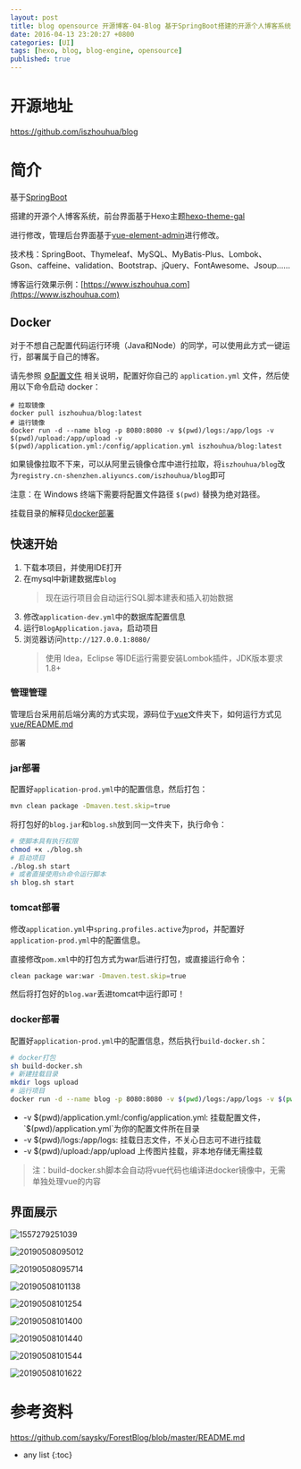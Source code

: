 ```yaml
---
layout: post
title: blog opensource 开源博客-04-Blog 基于SpringBoot搭建的开源个人博客系统，模板引擎使用thymeleaf。项目后台部分采用前后端分离模式开发。前台使用 vue 和 element完成。 
date: 2016-04-13 23:20:27 +0800
categories: [UI]
tags: [hexo, blog, blog-engine, opensource]
published: true
---
```


# 开源地址

https://github.com/iszhouhua/blog


# 简介

基于[SpringBoot](https://github.com/spring-projects/spring-boot)

搭建的开源个人博客系统，前台界面基于Hexo主题[hexo-theme-gal](https://github.com/ZEROKISEKI/hexo-theme-gal)

进行修改，管理后台界面基于[vue-element-admin](https://github.com/PanJiaChen/vue-element-admin)进行修改。

技术栈：SpringBoot、Thymeleaf、MySQL、MyBatis-Plus、Lombok、Gson、caffeine、validation、Bootstrap、jQuery、FontAwesome、Jsoup……

博客运行效果示例：[https://www.iszhouhua.com](https://www.iszhouhua.com)

## Docker

对于不想自己配置代码运行环境（Java和Node）的同学，可以使用此方式一键运行，部署属于自己的博客。

请先参照 [⚙️配置文件](src/main/resources/application.yml) 相关说明，配置好你自己的 `application.yml` 文件，然后使用以下命令启动 docker：

```shell
# 拉取镜像
docker pull iszhouhua/blog:latest
# 运行镜像
docker run -d --name blog -p 8080:8080 -v $(pwd)/logs:/app/logs -v $(pwd)/upload:/app/upload -v $(pwd)/application.yml:/config/application.yml iszhouhua/blog:latest
```

如果镜像拉取不下来，可以从阿里云镜像仓库中进行拉取，将`iszhouhua/blog`改为`registry.cn-shenzhen.aliyuncs.com/iszhouhua/blog`即可

注意：在 Windows 终端下需要将配置文件路径 `$(pwd)` 替换为绝对路径。

挂载目录的解释见[docker部署](#docker部署)

## 快速开始

1. 下载本项目，并使用IDE打开
2. 在mysql中新建数据库`blog`
   > 现在运行项目会自动运行SQL脚本建表和插入初始数据
3. 修改`application-dev.yml`中的数据库配置信息
4. 运行`BlogApplication.java`，启动项目
5. 浏览器访问`http://127.0.0.1:8080/`
   > 使用 Idea，Eclipse 等IDE运行需要安装Lombok插件，JDK版本要求1.8+


### 管理管理

管理后台采用前后端分离的方式实现，源码位于[vue](vue)文件夹下，如何运行方式见[vue/README.md](vue/README.md)

部署

### jar部署

配置好`application-prod.yml`中的配置信息，然后打包：

```bash
mvn clean package -Dmaven.test.skip=true
```

将打包好的`blog.jar`和`blog.sh`放到同一文件夹下，执行命令：

```bash
# 使脚本具有执行权限
chmod +x ./blog.sh
# 启动项目
./blog.sh start
# 或者直接使用sh命令运行脚本
sh blog.sh start
```

### tomcat部署

修改`application.yml`中`spring.profiles.active`为`prod`，并配置好`application-prod.yml`中的配置信息。

直接修改`pom.xml`中的打包方式为war后进行打包，或直接运行命令：

```bash
clean package war:war -Dmaven.test.skip=true
```

然后将打包好的`blog.war`丢进tomcat中运行即可！

### docker部署

配置好`application-prod.yml`中的配置信息，然后执行`build-docker.sh`：

```bash
# docker打包
sh build-docker.sh
# 新建挂载目录
mkdir logs upload
# 运行项目
docker run -d --name blog -p 8080:8080 -v $(pwd)/logs:/app/logs -v $(pwd)/upload:/app/upload -v $(pwd)/application.yml:/config/application.yml blog
```

- -v $(pwd)/application.yml:/config/application.yml: 挂载配置文件，`$(pwd)/application.yml`为你的配置文件所在目录
- -v $(pwd)/logs:/app/logs: 挂载日志文件，不关心日志可不进行挂载
- -v $(pwd)/upload:/app/upload 上传图片挂载，非本地存储无需挂载

> 注：build-docker.sh脚本会自动将vue代码也编译进docker镜像中，无需单独处理vue的内容

## 界面展示

![1557279251039](https://github.com/iszhouhua/blog/raw/master/images/20190508093436.png?raw=true)

![20190508095012](https://github.com/iszhouhua/blog/raw/master/images/20190508095012.png?raw=true)

![20190508095714](https://github.com/iszhouhua/blog/raw/master/images/20190508095714.png?raw=true)

![20190508101138](https://github.com/iszhouhua/blog/raw/master/images/20190508101138.png?raw=true)

![20190508101254](https://github.com/iszhouhua/blog/raw/master/images/20190508101254.png?raw=true)

![20190508101400](https://github.com/iszhouhua/blog/raw/master/images/20190508101400.png?raw=true)

![20190508101440](https://github.com/iszhouhua/blog/raw/master/images/20190508101440.png?raw=true)

![20190508101544](https://github.com/iszhouhua/blog/raw/master/images/20190508101544.png?raw=true)

![20190508101622](https://github.com/iszhouhua/blog/raw/master/images/20190508101622.png?raw=true)


# 参考资料

https://github.com/saysky/ForestBlog/blob/master/README.md

* any list
{:toc}
